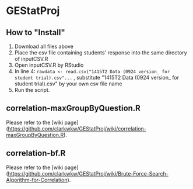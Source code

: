 # GEStatProj

## How to "Install"
1. Download all files above
2. Place the csv file containing students' response into the same directory of inputCSV.R
3. Open inputCSV.R by RStudio
4. In line 4: 
`rawdata <- read.csv("1415T2 Data (0924 version_ for student trial).csv"...`
, substitute "1415T2 Data (0924 version_ for student trial).csv" by your own csv file name
5. Run the script.


## correlation-maxGroupByQuestion.R
Please refer to the [wiki page] (https://github.com/clarkwkw/GEStatProj/wiki/correlation-maxGroupByQuestion.R).

## correlation-bf.R
Please refer to the [wiki page] (https://github.com/clarkwkw/GEStatProj/wiki/Brute-Force-Search-Algorithm-for-Correlation).
